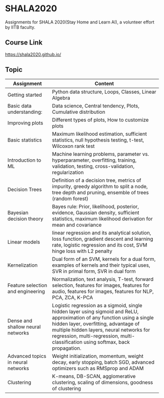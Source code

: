 # SHALA2020

Assignments for SHALA 2020(Stay Home and Learn AI), a volunteer effort by IITB faculty.

## Course Link
https://shala2020.github.io/
## Topic
|Assignment |	Content|
|---------------------------|--------------------------------------------------------------------------------------------------|
|Getting started | Python data structure, Loops, Classes, Linear Algebra|
|Basic data understanding:| Data science, Central tendency, Plots, Cumulative distribution|
|Improving plots |Different types of plots, How to customize plots|
|Basic statistics |Maximum likelihood estimation, sufficient statistics, null hypothesis testing, t-test, Wilcoxon rank test|
|Introduction to ML | Machine learning problems, parameter vs. hyperparameter, overfitting, training, validation, testing, cross-validation, regularization|
|Decision Trees |Definition of a decision tree, metrics of impurity, greedy algorithm to split a node, tree depth and pruning, ensemble of trees (random forest)|
|Bayesian decision theory |Bayes rule: Prior, likelihood, posterior, evidence, Gaussian density, sufficient statistics, maximum likelihood derivation for mean and covariance|
|Linear models  |linear regression and its analytical solution, loss function, gradient descent and learning rate, logistic regression and its cost, SVM hinge loss with L2 penalty|
|Kernelization |Dual form of an SVM, kernels for a dual form, examples of kernels and their typical uses, SVR in primal form, SVR in dual form|
|Feature selection and engineering | Normalization, text analysis, T-test, forward selection, features for images, features for audio, features for images, features for NLP, PCA, ZCA, K-PCA|
|Dense and shallow neural networks | Logistic regression as a sigmoid, single hidden layer using sigmoid and ReLU, approximation of any function using a single hidden layer, overfitting, advantage of multiple hidden layers, neural networks for regression, multi-regression, multi-classification using softmax, back propagation.|
|Advanced topics in neural networks| Weight initialization, momentum, weight decay, early stopping, batch SGD, advanced optimizers such as RMSprop and ADAM|
|Clustering |K-means, DB-SCAN, agglomerative clustering, scaling of dimensions, goodness of clustering|
